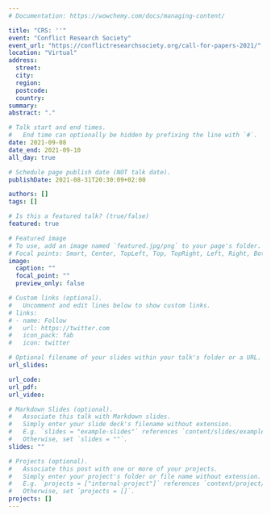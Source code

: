 ```yaml
---
# Documentation: https://wowchemy.com/docs/managing-content/

title: "CRS: ''"
event: "Conflict Research Society"
event_url: "https://conflictresearchsociety.org/call-for-papers-2021/"
location: "Virtual"
address:
  street:
  city:
  region:
  postcode:
  country:
summary:
abstract: "."

# Talk start and end times.
#   End time can optionally be hidden by prefixing the line with `#`.
date: 2021-09-08
date_end: 2021-09-10
all_day: true

# Schedule page publish date (NOT talk date).
publishDate: 2021-08-31T20:30:09+02:00

authors: []
tags: []

# Is this a featured talk? (true/false)
featured: true

# Featured image
# To use, add an image named `featured.jpg/png` to your page's folder. 
# Focal points: Smart, Center, TopLeft, Top, TopRight, Left, Right, BottomLeft, Bottom, BottomRight.
image:
  caption: ""
  focal_point: ""
  preview_only: false

# Custom links (optional).
#   Uncomment and edit lines below to show custom links.
# links:
# - name: Follow
#   url: https://twitter.com
#   icon_pack: fab
#   icon: twitter

# Optional filename of your slides within your talk's folder or a URL.
url_slides:

url_code:
url_pdf:
url_video:

# Markdown Slides (optional).
#   Associate this talk with Markdown slides.
#   Simply enter your slide deck's filename without extension.
#   E.g. `slides = "example-slides"` references `content/slides/example-slides.md`.
#   Otherwise, set `slides = ""`.
slides: ""

# Projects (optional).
#   Associate this post with one or more of your projects.
#   Simply enter your project's folder or file name without extension.
#   E.g. `projects = ["internal-project"]` references `content/project/deep-learning/index.md`.
#   Otherwise, set `projects = []`.
projects: []
---
```

